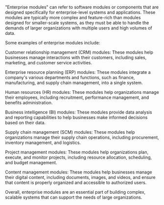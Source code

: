 ﻿"Enterprise modules" can refer to software modules or components that are designed specifically for enterprise-level systems and applications. These modules are typically more complex and feature-rich than modules designed for smaller-scale systems, as they must be able to handle the demands of larger organizations with multiple users and high volumes of data.


Some examples of enterprise modules include:


Customer relationship management (CRM) modules: These modules help businesses manage interactions with their customers, including sales, marketing, and customer service activities.

Enterprise resource planning (ERP) modules: These modules integrate a company's various departments and functions, such as finance, manufacturing, and supply chain management, into a single system.

Human resources (HR) modules: These modules help organizations manage their employees, including recruitment, performance management, and benefits administration.

Business intelligence (BI) modules: These modules provide data analysis and reporting capabilities to help businesses make informed decisions based on their data.

Supply chain management (SCM) modules: These modules help organizations manage their supply chain operations, including procurement, inventory management, and logistics.

Project management modules: These modules help organizations plan, execute, and monitor projects, including resource allocation, scheduling, and budget management.

Content management modules: These modules help businesses manage their digital content, including documents, images, and videos, and ensure that content is properly organized and accessible to authorized users.


Overall, enterprise modules are an essential part of building complex, scalable systems that can support the needs of large organizations.